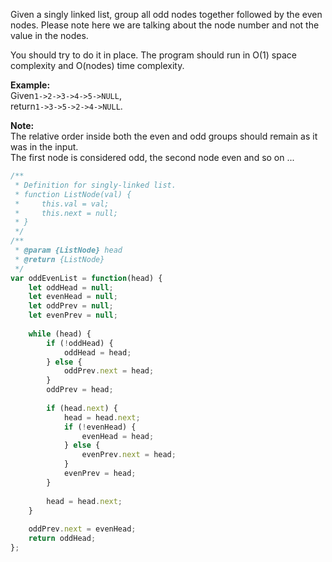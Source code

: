Given a singly linked list, group all odd nodes together followed by the even nodes. Please note here we are talking about the node number and not the value in the nodes.

You should try to do it in place. The program should run in O\(1\) space complexity and O\(nodes\) time complexity.

**Example:**  
Given`1->2->3->4->5->NULL`,  
return`1->3->5->2->4->NULL`.

**Note:**  
The relative order inside both the even and odd groups should remain as it was in the input.  
The first node is considered odd, the second node even and so on ...

```js
/**
 * Definition for singly-linked list.
 * function ListNode(val) {
 *     this.val = val;
 *     this.next = null;
 * }
 */
/**
 * @param {ListNode} head
 * @return {ListNode}
 */
var oddEvenList = function(head) {
    let oddHead = null;
    let evenHead = null;
    let oddPrev = null;
    let evenPrev = null;
  
    while (head) {
        if (!oddHead) {
            oddHead = head; 
        } else {
            oddPrev.next = head; 
        }
        oddPrev = head; 
      
        if (head.next) {
            head = head.next; 
            if (!evenHead) {
                evenHead = head;
            } else {
                evenPrev.next = head;  
            }
            evenPrev = head;
        }   
    
        head = head.next;
    }
  
    oddPrev.next = evenHead;
    return oddHead;
};
```



